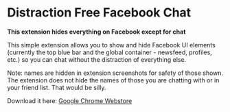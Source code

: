 Distraction Free Facebook Chat
=======================

<b>This extension hides everything on Facebook except for chat</b>

<p>This simple extension allows you to show and hide Facebook UI elements (currently the top blue bar and the global container - newsfeed, profiles, etc.) so you can chat without the distraction of everything else.</p>

<p>Note: names are hidden in extension screenshots for safety of those shown. The extension does not hide the names of those you are chatting with or in your friend list. That would be silly.</p>

<p>Download it here: <a href="https://chrome.google.com/webstore/detail/distraction-free-facebook/bekopiljnnbamkegeidmbmbopennjgke">Google Chrome Webstore</a></p>
